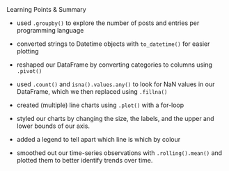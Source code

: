 <div class="text-viewer--content--3hoqQ">
	<div class="ud-heading-xxl text-viewer--main-heading--ZbxZA">Learning Points &amp; Summary</div>
	<div class="article-asset--container--3djM8">
		<div data-purpose="safely-set-inner-html:rich-text-viewer:html" class="article-asset--content--1dAQ9 rt-scaffolding">
			<ul>
				<li>
					<p>used <code>.groupby()</code> to explore the number of posts and entries per programming language</p>
				</li>
				<li>
					<p>converted strings to Datetime objects with <code>to_datetime()</code> for easier plotting</p>
				</li>
				<li>
					<p>reshaped our DataFrame by converting categories to columns using <code>.pivot()</code></p>
				</li>
				<li>
					<p>used <code>.count()</code> and <code>isna().values.any()</code> to look for NaN&nbsp;values in our DataFrame, which we then replaced using <code>.fillna()</code></p>
				</li>
				<li>
					<p>created (multiple) line charts using <code>.plot()</code> with a for-loop</p>
				</li>
				<li>
					<p>styled our charts by changing the size, the labels, and the upper and lower bounds of our axis. </p>
				</li>
				<li>
					<p>added a legend to tell apart which line is which by colour</p>
				</li>
				<li>
					<p>smoothed out our time-series observations with <code>.rolling().mean()</code> and plotted them to better identify trends over time.</p>
				</li>
			</ul>
</div>